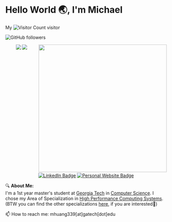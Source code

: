 # Hello World :earth_asia:, I'm Michael
My ![Visitor Count](https://profile-counter.glitch.me/MichaelWong1024/count.svg) visitor

![GitHub followers](https://img.shields.io/github/followers/MichaelWong1024?style=social)

<p align="center">
  <img src="https://github-readme-stats.vercel.app/api?username=MichaelWong1024&show_icons=true&count_private=true&theme=darcula&hide_rank=true&hide_border=true&bg_color=00000000">
<!--   <img height="50%" width="auto" src="https://github-readme-stats.vercel.app/api/top-langs/?username=MichaelWong1024&layout=compact&hide_border=true&theme=darcula&bg_color=00000000&langs_count=10"> -->
  <img align='right' src='https://github-readme-stats.vercel.app/api/top-langs/?username=molindeng&layout=compact&hide=scss,hcl,Tcl&langs_count=5&theme=tokyonight' width='400px'>
  <img src="https://github-readme-streak-stats.herokuapp.com?user=MichaelWong1024&theme=darcula&hide_border=true&background=FFFFFF00">
  <br>
  <br>
  <a href="https://www.linkedin.com/in/mhuang-tech/" target="_blank"><img align="center" src="https://img.shields.io/badge/-Michael%20Wong%20-282A36?style=plastic&labelColor=FF79C6&logo=LinkedIn&link=https://www.linkedin.com/in/mhuang-tech/" alt="LinkedIn Badge"></a> 
  <a href="https://michaelwong1024.github.io/" target="_blank"><img align="center" src="https://img.shields.io/badge/-Personal%20Website%20-282A36?style=plastic&labelColor=BD93F9&logo=monoprix&link=https://michaelwong1024.github.io/" alt="Personal Website Badge"></a> 
</p>

🔍 **About Me:**  
I'm a 1st year master's student at [Georgia Tech](https://www.gatech.edu/) in [Computer Science](https://www.cc.gatech.edu/degree-programs/master-science-computer-science). I chose my Area	of Specialization in [High Performance Computing Systems](https://www.cc.gatech.edu//sites/default/files/documents/2021/highperformancecomputing.pdf). (BTW you can find the other specializations [here](https://www.cc.gatech.edu/ms-computer-science-specializations), if you are interested🤔)

📫 How to reach me: mhuang339[at]gatech[dot]edu

<!--💻 **Technical Proficiency:**  
- **Programming Languages:** Proficient in Python, Java, JavaScript, and C++.
- **Back-End & Frameworks:** Strong background in Node.js, Spring Framework, and RESTful APIs.
- **Front-End Development:** Skilled in HTML, CSS, React.js, and jQuery to create responsive and interactive web applications.
- **Databases & Data Formats:** Versed in MySQL, NoSQL, JSON, and XML.
- **DevOps & System Administration:** Experienced with Git, Linux, AWS, Windows Server, and Bash scripting.
- **Software Development Practices:** Well-versed in Object-Oriented Programming (OOP) and cybersecurity.
- **Tools:** Efficient with Eclipse IDE for development.
-->
